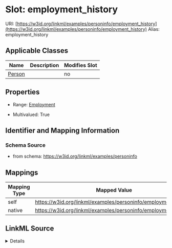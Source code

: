 

# Slot: employment_history 



URI: [https://w3id.org/linkml/examples/personinfo/employment_history](https://w3id.org/linkml/examples/personinfo/employment_history)
Alias: employment_history

<!-- no inheritance hierarchy -->





## Applicable Classes

| Name | Description | Modifies Slot |
| --- | --- | --- |
| [Person](Person.md) |  |  no  |






## Properties

* Range: [Employment](Employment.md)

* Multivalued: True




## Identifier and Mapping Information






### Schema Source


* from schema: https://w3id.org/linkml/examples/personinfo




## Mappings

| Mapping Type | Mapped Value |
| ---  | ---  |
| self | https://w3id.org/linkml/examples/personinfo/employment_history |
| native | https://w3id.org/linkml/examples/personinfo/employment_history |




## LinkML Source

<details>
```yaml
name: employment_history
from_schema: https://w3id.org/linkml/examples/personinfo
rank: 1000
domain: Person
alias: employment_history
domain_of:
- Person
range: Employment
multivalued: true

```
</details>